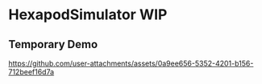 # HexapodSimulator WIP

## Temporary Demo
https://github.com/user-attachments/assets/0a9ee656-5352-4201-b156-712beef16d7a

